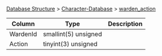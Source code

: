 [Database Structure](Database-Structure) > [Character-Database](Character-Database) > [warden_action](warden_action)

Column | Type | Description
--- | --- | ---
WardenId | smallint(5) unsigned | 
Action | tinyint(3) unsigned | 
